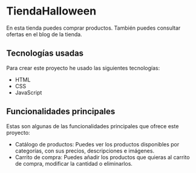 # TiendaHalloween

En esta tienda puedes comprar productos. También puedes consultar ofertas en el blog de la tienda.

## Tecnologías usadas

Para crear este proyecto he usado las siguientes tecnologías:

- HTML
- CSS
- JavaScript

## Funcionalidades principales

Estas son algunas de las funcionalidades principales que ofrece este proyecto:

- Catálogo de productos: Puedes ver los productos disponibles por categorías, con sus precios, descripciones e imágenes.
- Carrito de compra: Puedes añadir los productos que quieras al carrito de compra, modificar la cantidad o eliminarlos.
